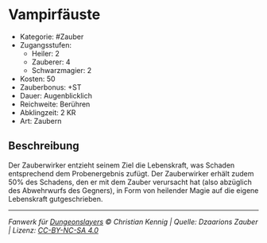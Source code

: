 # Vampirfäuste

- Kategorie: #Zauber
- Zugangsstufen:
  - Heiler: 2
  - Zauberer: 4
  - Schwarzmagier: 2
- Kosten: 50
- Zauberbonus: +ST
- Dauer: Augenblicklich
- Reichweite: Berühren
- Abklingzeit: 2 KR
- Art: Zaubern

## Beschreibung

Der Zauberwirker entzieht seinem Ziel die Lebenskraft, was Schaden entsprechend dem Probenergebnis zufügt. Der Zauberwirker erhält zudem 50% des Schadens, den er mit dem Zauber verursacht hat (also abzüglich des Abwehrwurfs des Gegners), in Form von heilender Magie auf die eigene Lebenskraft gutgeschrieben.

---

_Fanwerk für [Dungeonslayers](https://www.dungeonslayers.net/) © Christian Kennig | Quelle: Dzaarions Zauber | Lizenz: [CC-BY-NC-SA 4.0](https://creativecommons.org/licenses/by-nc-sa/4.0/deed.de)_
